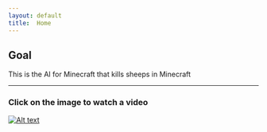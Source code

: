```yaml
---
layout: default
title:  Home
---
```


## Goal ##

This is the AI for Minecraft that kills sheeps in Minecraft

---

### Click on the image to watch a video ###
[![Alt text](https://gogokhiya.com/tmp/no_sheep.jpg)](https://www.youtube.com/watch?v=0JRb0W9_VHU&feature=youtu.be)

